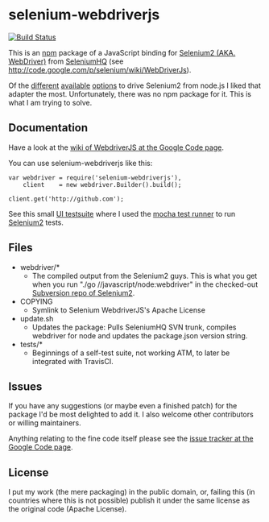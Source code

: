 # selenium-webdriverjs

[![Build Status](https://travis-ci.org/[hacklschorsch]/[selenium-webdriverjs].png)](https://travis-ci.org/[hacklschorsch]/[selenium-webdriverjs])

This is an [npm](http://npmjs.org/) package of a JavaScript binding for [Selenium2 (AKA. WebDriver)](http://seleniumhq.org/projects/webdriver/) from [SeleniumHQ](http://seleniumhq.org/) (see http://code.google.com/p/selenium/wiki/WebDriverJs).

Of the [different](https://github.com/admc/wd/) [available](https://github.com/Camme/webdriverjs/) [options](https://github.com/LearnBoost/soda) to drive Selenium2 from node.js I liked that adapter the most. Unfortunately, there was no npm package for it. This is what I am trying to solve.

## Documentation

Have a look at the [wiki of WebdriverJS at the Google Code page](http://code.google.com/p/selenium/wiki/WebDriverJs).

You can use selenium-webdriverjs like this:

    var webdriver = require('selenium-webdriverjs'),
        client    = new webdriver.Builder().build();

    client.get('http://github.com');

See this small [UI testsuite](https://github.com/froh42/multi/blob/master/selenium/testsuite.js) where I used the [mocha test runner](http://visionmedia.github.com/mocha/) to run [Selenium2](http://seleniumhq.org/projects/webdriver/) tests.

## Files

* webdriver/*
  * The compiled output from the Selenium2 guys. This is what you get when you run "./go //javascript/node:webdriver" in the checked-out [Subversion repo of Selenium2](http://code.google.com/p/selenium/source/checkout).
* COPYING
  * Symlink to Selenium WebdriverJS's Apache License
* update.sh
  * Updates the package: Pulls SeleniumHQ SVN trunk, compiles webdriver for node and updates the package.json version string.
* tests/*
  * Beginnings of a self-test suite, not working ATM, to later be integrated with TravisCI.

## Issues

If you have any suggestions (or maybe even a finished patch) for the package I'd be most delighted to add it. I also welcome other contributors or willing maintainers.

Anything relating to the fine code itself please see the [issue tracker at the Google Code page](http://code.google.com/p/selenium/issues/).

## License

I put my work (the mere packaging) in the public domain, or, failing this (in countries where this is not possible) publish it under the same license as the original code (Apache License).

